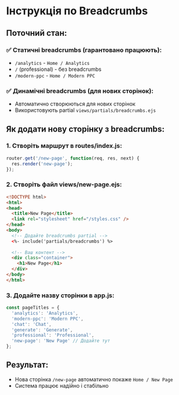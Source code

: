 # Інструкція по Breadcrumbs

## Поточний стан:

### ✅ Статичні breadcrumbs (гарантовано працюють):
- `/analytics` - `Home / Analytics`
- `/` (professional) - без breadcrumbs
- `/modern-ppc` - `Home / Modern PPC`

### ✅ Динамічні breadcrumbs (для нових сторінок):
- Автоматично створюються для нових сторінок
- Використовують partial `views/partials/breadcrumbs.ejs`

## Як додати нову сторінку з breadcrumbs:

### 1. Створіть маршрут в routes/index.js:
```javascript
router.get('/new-page', function(req, res, next) {
  res.render('new-page');
});
```

### 2. Створіть файл views/new-page.ejs:
```html
<!DOCTYPE html>
<html>
<head>
  <title>New Page</title>
  <link rel="stylesheet" href="/styles.css" />
</head>
<body>
  <!-- Додайте breadcrumbs partial -->
  <%- include('partials/breadcrumbs') %>
  
  <!-- Ваш контент -->
  <div class="container">
    <h1>New Page</h1>
  </div>
</body>
</html>
```

### 3. Додайте назву сторінки в app.js:
```javascript
const pageTitles = {
  'analytics': 'Analytics',
  'modern-ppc': 'Modern PPC',
  'chat': 'Chat',
  'generate': 'Generate',
  'professional': 'Professional',
  'new-page': 'New Page' // Додайте тут
};
```

## Результат:
- Нова сторінка `/new-page` автоматично покаже `Home / New Page`
- Система працює надійно і стабільно 